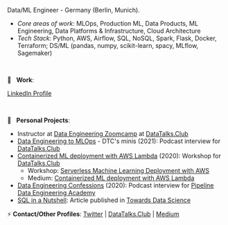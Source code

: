 Data/ML Engineer - Germany (Berlin, Munich).
- *Core areas of work*: MLOps, Production ML, Data Products, ML Engineering, Data Platforms & Infrastructure, Cloud Architecture
- *Tech Stack*: Python, AWS, Airflow, SQL, NoSQL, Spark, Flask, Docker, Terraform; DS/ML (pandas, numpy, scikit-learn, spacy, MLflow, Sagemaker)

<br>

💼 &nbsp; **Work**:

[LinkedIn Profile](https://linkedin.com/in/vaidyasejal)

<br>

📢 &nbsp; **Personal Projects**:

- Instructor at [Data Engineering Zoomcamp](https://github.com/DataTalksClub/data-engineering-zoomcamp) at [DataTalks.Club](https://datatalks.club/)
- [Data Engineering to MLOps](https://youtu.be/CJmzTa6mA6E) - DTC's minis (2021): Podcast interview for [DataTalks.Club](https://datatalks.club/)
- [Containerized ML deployment with AWS Lambda](https://datatalks.club/blog/ml-deployment-lambda.html) (2020): Workshop for [DataTalks.Club](https://datatalks.club/)
  - Workshop: [Serverless Machine Learning Deployment with AWS](https://www.youtube.com/watch?v=79B8AOKkpho)
  - Medium: [Containerized ML deployment with AWS Lambda](https://sejalv.medium.com/containerized-ml-deployment-with-aws-lambda-680540fb92f4)
- [Data Engineering Confessions](https://www.dataengineering.academy/pipeline-data-engineering-academy-blog/idataengineer-confessions-interview-003) (2020): Podcast interview for [Pipeline Data Engineering Academy](https://www.dataengineering.academy/)
- [SQL in a Nutshell](https://towardsdatascience.com/sql-in-a-nutshell-part-1-basic-real-world-scenarios-33a25ba8d220): Article published in [Towards Data Science](https://towardsdatascience.com)

⚡ **Contact/Other Profiles**:
[Twitter](https://twitter.com/sejalv_) | [DataTalks.Club](https://datatalks.club/people/sejalvaidya.html) | [Medium](https://medium.com/@sejalv)
